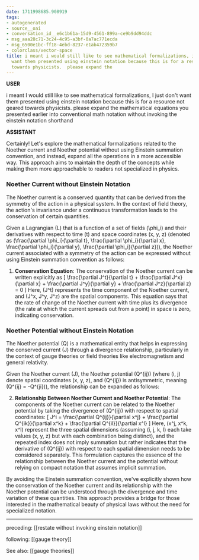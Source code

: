 ```yaml
---
date: 1711998685.908919
tags:
- autogenerated
- source__oai
- conversation_id__e6c1b61a-15d9-4561-899a-ce9b9dd94ddc
- msg_aaa28c71-3c24-4c95-a3bf-0a7ac771ecda
- msg_6500e1bc-ff18-4ebd-8237-e1ab472359b7
- colorclass/vector-space
title: i meant i would still like to see mathematical formalizations, i just don't
  want them presented using einstein notation because this is for a resource not geared
  towards physicists.  please expand the
---
```


**USER**

i meant I would still like to see mathematical formalizations, I just don't want them presented using einstein notation because this is for a resource not geared towards physicists.  please expand the mathematical equations you presented earlier into conventional math notation without invoking the einstein notation shorthand


**ASSISTANT**

Certainly! Let's explore the mathematical formalizations related to the Noether current and Noether potential without using Einstein summation convention, and instead, expand all the operations in a more accessible way. This approach aims to maintain the depth of the concepts while making them more approachable to readers not specialized in physics.

### Noether Current without Einstein Notation

The Noether current is a conserved quantity that can be derived from the symmetry of the action in a physical system. In the context of field theory, the action's invariance under a continuous transformation leads to the conservation of certain quantities.

Given a Lagrangian \(L\) that is a function of a set of fields \(\phi_i\) and their derivatives with respect to time \(t\) and space coordinates \(x, y, z\) (denoted as \(\frac{\partial \phi_i}{\partial t}, \frac{\partial \phi_i}{\partial x}, \frac{\partial \phi_i}{\partial y}, \frac{\partial \phi_i}{\partial z}\)), the Noether current associated with a symmetry of the action can be expressed without using Einstein summation convention as follows:

1. **Conservation Equation**: The conservation of the Noether current can be written explicitly as
   \[
   \frac{\partial J^t}{\partial t} + \frac{\partial J^x}{\partial x} + \frac{\partial J^y}{\partial y} + \frac{\partial J^z}{\partial z} = 0
   \]
   Here, \(J^t\) represents the time component of the Noether current, and \(J^x, J^y, J^z\) are the spatial components. This equation says that the rate of change of the Noether current with time plus its divergence (the rate at which the current spreads out from a point) in space is zero, indicating conservation.

### Noether Potential without Einstein Notation

The Noether potential \(Q\) is a mathematical entity that helps in expressing the conserved current \(J\) through a divergence relationship, particularly in the context of gauge theories or field theories like electromagnetism and general relativity.

Given the Noether current \(J\), the Noether potential \(Q^{ij}\) (where \(i, j\) denote spatial coordinates \(x, y, z\), and \(Q^{ij}\) is antisymmetric, meaning \(Q^{ij} = -Q^{ji}\)), the relationship can be expanded as follows:

2. **Relationship Between Noether Current and Noether Potential**: The components of the Noether current can be related to the Noether potential by taking the divergence of \(Q^{ij}\) with respect to spatial coordinates:
   \[
   J^i = \frac{\partial Q^{ij}}{\partial x^j} + \frac{\partial Q^{ik}}{\partial x^k} + \frac{\partial Q^{il}}{\partial x^l}
   \]
   Here, \(x^j, x^k, x^l\) represent the three spatial dimensions (assuming \(i, j, k, l\) each take values \(x, y, z\) but with each combination being distinct), and the repeated index does not imply summation but rather indicates that the derivative of \(Q^{ij}\) with respect to each spatial dimension needs to be considered separately. This formulation captures the essence of the relationship between the Noether current and the potential without relying on compact notation that assumes implicit summation.

By avoiding the Einstein summation convention, we've explicitly shown how the conservation of the Noether current and its relationship with the Noether potential can be understood through the divergence and time variation of these quantities. This approach provides a bridge for those interested in the mathematical beauty of physical laws without the need for specialized notation.


---

preceding: [[restate without invoking einstein notation]]  


following: [[gauge theory]]

See also: [[gauge theories]]